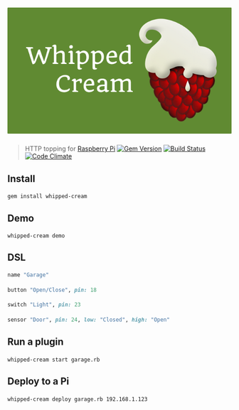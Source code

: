 # ![Whipped Cream logo](header.png)

> HTTP topping for [Raspberry Pi](http://www.raspberrypi.org)
> [![Gem Version](https://badge.fury.io/rb/whipped-cream.png)](http://badge.fury.io/rb/whipped-cream)
> [![Build Status](https://travis-ci.org/justincampbell/whipped-cream.png?branch=master)](https://travis-ci.org/justincampbell/whipped-cream)
> [![Code Climate](https://codeclimate.com/github/justincampbell/whipped-cream.png)](https://codeclimate.com/github/justincampbell/whipped-cream)

## Install

`gem install whipped-cream`

## Demo

`whipped-cream demo`

## DSL

```garage.rb
name "Garage"

button "Open/Close", pin: 18

switch "Light", pin: 23

sensor "Door", pin: 24, low: "Closed", high: "Open"
```

## Run a plugin

`whipped-cream start garage.rb`

## Deploy to a Pi

`whipped-cream deploy garage.rb 192.168.1.123`
